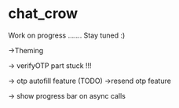# chat_crow

Work on progress ....... Stay tuned :)

->Theming

-> verifyOTP part stuck !!!

-> otp autofill feature (TODO)
->resend otp feature

-> show progress bar on async calls
